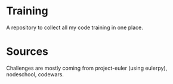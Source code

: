 Training
========

A repository to collect all my code training in one place.

Sources
=======
Challenges are mostly coming from project-euler (using eulerpy), nodeschool, codewars.

